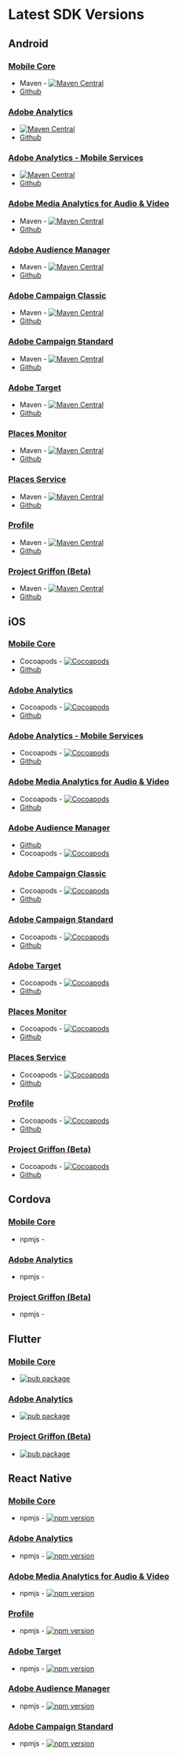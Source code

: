 # Latest SDK Versions

## Android

### [Mobile Core](https://aep-sdks.gitbook.io/docs/using-mobile-extensions/mobile-core)

* Maven - [![Maven Central](https://img.shields.io/maven-central/v/com.adobe.marketing.mobile/core.svg?logo=android&logoColor=white&label=core&style=flat-square)](https://mvnrepository.com/artifact/com.adobe.marketing.mobile/core)
* [Github](https://github.com/Adobe-Marketing-Cloud/acp-sdks/tree/master/android)

### [Adobe Analytics](https://aep-sdks.gitbook.io/docs/using-mobile-extensions/adobe-analytics)

* [![Maven Central](https://img.shields.io/maven-central/v/com.adobe.marketing.mobile/analytics.svg?logo=android&logoColor=white&label=analytics&style=flat-square)](https://mvnrepository.com/artifact/com.adobe.marketing.mobile/analytics)
* [Github](https://github.com/Adobe-Marketing-Cloud/acp-sdks/tree/master/android)

### [Adobe Analytics - Mobile Services](https://aep-sdks.gitbook.io/docs/using-mobile-extensions/adobe-analytics-mobile-services)

* [![Maven Central](https://img.shields.io/maven-central/v/com.adobe.marketing.mobile/mobileservices.svg?logo=android&logoColor=white&label=mobileservices&style=flat-square)](https://mvnrepository.com/artifact/com.adobe.marketing.mobile/mobileservices)
* [Github](https://github.com/Adobe-Marketing-Cloud/acp-sdks/tree/master/android)

### [Adobe Media Analytics for Audio & Video](https://aep-sdks.gitbook.io/docs/using-mobile-extensions/adobe-media-analytics)

* Maven - [![Maven Central](https://img.shields.io/maven-central/v/com.adobe.marketing.mobile/media.svg?logo=android&logoColor=white&label=media&style=flat-square)](https://mvnrepository.com/artifact/com.adobe.marketing.mobile/media)
* [Github](https://github.com/Adobe-Marketing-Cloud/acp-sdks/tree/master/android)

### [Adobe Audience Manager](https://aep-sdks.gitbook.io/docs/using-mobile-extensions/adobe-audience-manager)

* Maven - [![Maven Central](https://img.shields.io/maven-central/v/com.adobe.marketing.mobile/audience.svg?logo=android&logoColor=white&label=audience&style=flat-square)](https://mvnrepository.com/artifact/com.adobe.marketing.mobile/audience)
* [Github](https://github.com/Adobe-Marketing-Cloud/acp-sdks/tree/master/android)

### [Adobe Campaign Classic](https://aep-sdks.gitbook.io/docs/using-mobile-extensions/adobe-campaignclassic)

* Maven - [![Maven Central](https://img.shields.io/maven-central/v/com.adobe.marketing.mobile/campaignclassic.svg?logo=android&logoColor=white&label=campaignclassic&style=flat-square)](https://mvnrepository.com/artifact/com.adobe.marketing.mobile/campaignclassic)
* [Github](https://github.com/Adobe-Marketing-Cloud/acp-sdks/tree/master/android)

### [Adobe Campaign Standard](https://aep-sdks.gitbook.io/docs/using-mobile-extensions/adobe-campaign-standard)

* Maven - [![Maven Central](https://img.shields.io/maven-central/v/com.adobe.marketing.mobile/campaign.svg?logo=android&logoColor=white&label=campaign&style=flat-square)](https://mvnrepository.com/artifact/com.adobe.marketing.mobile/campaign)
* [Github](https://github.com/Adobe-Marketing-Cloud/acp-sdks/tree/master/android)

### [Adobe Target](https://aep-sdks.gitbook.io/docs/using-mobile-extensions/adobe-target)

* Maven - [![Maven Central](https://img.shields.io/maven-central/v/com.adobe.marketing.mobile/target.svg?logo=android&logoColor=white&label=target&style=flat-square)](https://mvnrepository.com/artifact/com.adobe.marketing.mobile/target)
* [Github](https://github.com/Adobe-Marketing-Cloud/acp-sdks/tree/master/android)

### [Places Monitor](https://docs.adobe.com/content/help/en/places/using/places-ext-aep-sdks/places-monitor-extension/places-monitor-extension.html)

* Maven - [![Maven Central](https://img.shields.io/maven-central/v/com.adobe.marketing.mobile/places-monitor.svg?logo=android&logoColor=white&label=placesmonitor&style=flat-square)](https://mvnrepository.com/artifact/com.adobe.marketing.mobile/places-monitor)
* [Github](https://github.com/adobe/places-monitor-android)

### [Places Service](https://docs.adobe.com/content/help/en/places/using/home.html)

* Maven - [![Maven Central](https://img.shields.io/maven-central/v/com.adobe.marketing.mobile/places.svg?logo=android&logoColor=white&label=places&style=flat-square)](https://mvnrepository.com/artifact/com.adobe.marketing.mobile/places)
* [Github](https://github.com/Adobe-Marketing-Cloud/acp-sdks/blob/master/android/places-1.0.0.aar)

### [Profile](https://aep-sdks.gitbook.io/docs/using-mobile-extensions/profile)

* Maven - [![Maven Central](https://img.shields.io/maven-central/v/com.adobe.marketing.mobile/userprofile.svg?logo=android&logoColor=white&label=userprofile&style=flat-square)](https://mvnrepository.com/artifact/com.adobe.marketing.mobile/userprofile)
* [Github](https://github.com/Adobe-Marketing-Cloud/acp-sdks/tree/master/android)

### [Project Griffon \(Beta\)](https://aep-sdks.gitbook.io/docs/beta/project-griffon)

* Maven - [![Maven Central](https://img.shields.io/maven-central/v/com.adobe.marketing.mobile/griffon.svg?logo=android&logoColor=white)](https://mvnrepository.com/artifact/com.adobe.marketing.mobile/griffon)
* [Github](https://github.com/Adobe-Marketing-Cloud/acp-sdks/tree/master/android)

## iOS

### [Mobile Core](https://aep-sdks.gitbook.io/docs/using-mobile-extensions/mobile-core)

* Cocoapods - [![Cocoapods](https://img.shields.io/cocoapods/v/ACPCore.svg?color=orange&label=ACPCore&logo=apple&logoColor=white&style=flat-square)](https://cocoapods.org/pods/ACPCore)
* [Github](https://github.com/Adobe-Marketing-Cloud/acp-sdks/tree/master/iOS/ACPCore)

### [Adobe Analytics](https://aep-sdks.gitbook.io/docs/using-mobile-extensions/adobe-analytics)

* Cocoapods - [![Cocoapods](https://img.shields.io/cocoapods/v/ACPAnalytics.svg?color=orange&label=ACPAnalytics&logo=apple&logoColor=white&style=flat-square)](https://cocoapods.org/pods/ACPAnalytics)
* [Github](https://github.com/Adobe-Marketing-Cloud/acp-sdks/tree/master/iOS/ACPAnalytics)

### [Adobe Analytics - Mobile Services](https://aep-sdks.gitbook.io/docs/using-mobile-extensions/adobe-analytics-mobile-services)

* Cocoapods - [![Cocoapods](https://img.shields.io/cocoapods/v/ACPMobileServices.svg?color=Orange&label=ACPMobileServices&logo=apple&logoColor=white&style=flat-square)](https://cocoapods.org/pods/ACPMobileServices) 
* [Github](https://github.com/Adobe-Marketing-Cloud/acp-sdks/releases/tag/v1.0.0-ACPMobileServices)

### [Adobe Media Analytics for Audio & Video](https://aep-sdks.gitbook.io/docs/using-mobile-extensions/adobe-media-analytics)

* Cocoapods - [![Cocoapods](https://img.shields.io/cocoapods/v/ACPMedia.svg?color=orange&label=ACPMedia&logo=apple&logoColor=white&style=flat-square)](https://cocoapods.org/pods/ACPMedia)
* [Github](https://github.com/Adobe-Marketing-Cloud/acp-sdks/tree/master/iOS/ACPMedia)

### [Adobe Audience Manager](https://aep-sdks.gitbook.io/docs/using-mobile-extensions/adobe-audience-manager)

* [Github](https://github.com/Adobe-Marketing-Cloud/acp-sdks/tree/master/iOS/ACPAudience)
* Cocoapods - [![Cocoapods](https://img.shields.io/cocoapods/v/ACPAudience.svg?color=orange&label=ACPAudience&logo=apple&logoColor=white&style=flat-square)](https://cocoapods.org/pods/ACPAudience)

### [Adobe Campaign Classic](https://aep-sdks.gitbook.io/docs/using-mobile-extensions/adobe-campaignclassic)

* Cocoapods - [![Cocoapods](https://img.shields.io/cocoapods/v/ACPCampaignClassic.svg?color=orange&label=ACPCampaignClassic&logo=apple&logoColor=white&style=flat-square)](https://cocoapods.org/pods/ACPCampaignClassic)
* [Github](https://github.com/Adobe-Marketing-Cloud/acp-sdks/tree/master/iOS/ACPCampaignClassic)

### [Adobe Campaign Standard](https://aep-sdks.gitbook.io/docs/using-mobile-extensions/adobe-campaign-standard)

* Cocoapods - [![Cocoapods](https://img.shields.io/cocoapods/v/ACPCampaign.svg?color=orange&label=ACPCampaign&logo=apple&logoColor=white&style=flat-square)](https://cocoapods.org/pods/ACPCampaign)
* [Github](https://github.com/Adobe-Marketing-Cloud/acp-sdks/tree/master/iOS/ACPCampaign)

### [Adobe Target](https://aep-sdks.gitbook.io/docs/using-mobile-extensions/adobe-target)

* Cocoapods - [![Cocoapods](https://img.shields.io/cocoapods/v/ACPTarget.svg?color=orange&label=ACPTarget&logo=apple&logoColor=white&style=flat-square)](https://cocoapods.org/pods/ACPTarget)
* [Github](https://github.com/Adobe-Marketing-Cloud/acp-sdks/tree/master/iOS/ACPTarget)

### [Places Monitor](https://docs.adobe.com/content/help/en/places/using/places-ext-aep-sdks/places-monitor-extension/places-monitor-extension.html)

* Cocoapods - [![Cocoapods](https://img.shields.io/cocoapods/v/ACPPlacesMonitor.svg?color=orange&label=ACPPlacesMonitor&logo=apple&logoColor=white&style=flat-square)](https://cocoapods.org/pods/ACPPlacesMonitor)
* [Github](https://github.com/adobe/places-monitor-ios)

### [Places Service](https://docs.adobe.com/content/help/en/places/using/home.html)

* Cocoapods - [![Cocoapods](https://img.shields.io/cocoapods/v/ACPPlaces.svg?color=orange&label=ACPPlaces&logo=apple&logoColor=white&style=flat-square)](https://cocoapods.org/pods/ACPPlaces)
* [Github](https://github.com/Adobe-Marketing-Cloud/acp-sdks/tree/master/iOS/ACPPlaces)

### [Profile](https://aep-sdks.gitbook.io/docs/using-mobile-extensions/profile)

* Cocoapods - [![Cocoapods](https://img.shields.io/cocoapods/v/ACPUserProfile.svg?color=orange&label=ACPUserProfile&logo=apple&logoColor=white&style=flat-square)](https://cocoapods.org/pods/ACPUserProfile)
* [Github](https://github.com/Adobe-Marketing-Cloud/acp-sdks/tree/master/iOS/ACPUserProfile)

### [Project Griffon \(Beta\)](https://aep-sdks.gitbook.io/docs/beta/project-griffon)

* Cocoapods - [![Cocoapods](https://img.shields.io/cocoapods/v/ACPGriffon.svg?color=orange&label=ACPGriffon&logo=apple&logoColor=white&style=flat-square)](https://cocoapods.org/pods/ACPGriffon)
* [Github](https://github.com/Adobe-Marketing-Cloud/acp-sdks/tree/master/iOS/ACPGriffon)

## Cordova

### [Mobile Core](https://aep-sdks.gitbook.io/docs/using-mobile-extensions/mobile-core)

* npmjs - 

### [Adobe Analytics](https://aep-sdks.gitbook.io/docs/using-mobile-extensions/adobe-analytics)

* npmjs - 

### [Project Griffon \(Beta\)](https://aep-sdks.gitbook.io/docs/beta/project-griffon)

* npmjs - 

## Flutter

### [Mobile Core](https://aep-sdks.gitbook.io/docs/using-mobile-extensions/mobile-core)

* [![pub package](https://img.shields.io/pub/v/flutter_acpcore.svg)](https://pub.dartlang.org/packages/flutter_acpcore)

### [Adobe Analytics](https://aep-sdks.gitbook.io/docs/using-mobile-extensions/adobe-analytics)

* [![pub package](https://img.shields.io/pub/v/flutter_acpanalytics.svg)](https://pub.dartlang.org/packages/flutter_acpanalytics)

### [Project Griffon \(Beta\)](https://aep-sdks.gitbook.io/docs/beta/project-griffon)

* [![pub package](https://img.shields.io/pub/v/flutter_griffon.svg)](https://pub.dartlang.org/packages/flutter_griffon)

## React Native

### [Mobile Core](https://aep-sdks.gitbook.io/docs/using-mobile-extensions/mobile-core)

* npmjs - [![npm version](https://img.shields.io/npm/v/@adobe/react-native-acpcore.svg?color=green&label=%40adobe%2Freact-native-acpcore&logo=npm&style=flat-square)](https://badge.fury.io/js/%40adobe%2Freact-native-acpcore)

### [Adobe Analytics](https://aep-sdks.gitbook.io/docs/using-mobile-extensions/adobe-analytics)

* npmjs - [![npm version](https://img.shields.io/npm/v/@adobe/react-native-acpanalytics.svg?color=green&label=%40adobe%2Freact-native-acpanalytics&logo=npm&style=flat-square)](https://badge.fury.io/js/%40adobe%2Freact-native-acpanalytics)

### [Adobe Media Analytics for Audio & Video](https://aep-sdks.gitbook.io/docs/using-mobile-extensions/adobe-media-analytics)

* npmjs - [![npm version](https://img.shields.io/npm/v/@adobe/react-native-acpmedia.svg?color=green&label=%40adobe%2Freact-native-acpmedia&logo=npm&style=flat-square)](https://www.npmjs.com/package/@adobe/react-native-acpmedia)

### [Profile](https://aep-sdks.gitbook.io/docs/using-mobile-extensions/profile)

* npmjs - [![npm version](https://img.shields.io/npm/v/@adobe/react-native-acpuserprofile.svg?color=green&label=%40adobe%2Freact-native-acpuserprofile&logo=npm&style=flat-square)](https://badge.fury.io/js/%40adobe%2Freact-native-acpuserprofile)

### [Adobe Target](https://aep-sdks.gitbook.io/docs/using-mobile-extensions/adobe-target)

* npmjs - [![npm version](https://img.shields.io/npm/v/@adobe/react-native-acptarget.svg?color=green&label=%40adobe%2Freact-native-acptarget&logo=npm&style=flat-square)](https://badge.fury.io/js/%40adobe%2Freact-native-acptarget)

### [Adobe Audience Manager](https://aep-sdks.gitbook.io/docs/using-mobile-extensions/adobe-audience-manager)

* npmjs - [![npm version](https://img.shields.io/npm/v/@adobe/react-native-acpaudience.svg?color=green&label=%40adobe%2Freact-native-acpaudience&logo=npm&style=flat-square)](https://badge.fury.io/js/%40adobe%2Freact-native-acpaudience)

### [Adobe Campaign Standard](https://aep-sdks.gitbook.io/docs/using-mobile-extensions/adobe-campaign-standard)

* npmjs - [![npm version](https://img.shields.io/npm/v/@adobe/react-native-acpcampaign.svg?color=green&label=%40adobe%2Freact-native-acpcampaign&logo=npm&style=flat-square)](https://badge.fury.io/js/%40adobe%2Freact-native-acpcampaign)

